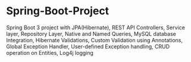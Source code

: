 # Spring-Boot-Project
Spring Boot 3 project with JPA(Hibernate), REST API Controllers, Service layer, Repository Layer, Native and Named Queries, MySQL database Integration, Hibernate Validations, Custom Validation using Annotations, Global Exception Handler, User-defined Exception handling, CRUD operation on Entities, Log4j logging
